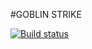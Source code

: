 #GOBLIN STRIKE

[![Build status](https://ci.appveyor.com/api/projects/status/tckaeefhsm26nkgv?svg=true)](https://ci.appveyor.com/project/Sergio210-05/ajsb-task-3)
